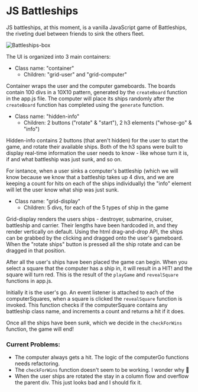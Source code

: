 # JS Battleships 

JS battleships, at this moment, is a vanilla JavaScript game of Battleships, the riveting duel between friends to sink the others fleet. 

![Battleships-box](http://static1.squarespace.com/static/5a0d8676f6576e0f3648d5d2/5a1057c7f9619a64a2b90692/5c5ab434fa0d606e5b74daa0/1549532097388/battleship-game-classic.jpg?format=1500w)

The UI is organized into 3 main containers: 
- Class name: "container"
    - Children: "grid-user" and "grid-computer" 
    
Container wraps the user and the computer gameboards. The boards contain 100 divs in a 10X10 pattern, generated by the `createBoard` function in the app.js file. The computer will place its ships randomly after the `createBoard` function has completed using the `generate` function. 

- Class name: "hidden-info"
    - Children: 2 buttons ("rotate" & "start"), 2 h3 elements ("whose-go" & "info")

Hidden-info contains 2 buttons (that aren't hidden) for the user to start the game, and rotate their available ships. Both of the h3 spans were built to display real-time information the user needs to know - like whose turn it is, if and what battleship was just sunk, and so on. 

For isntance, when a user sinks a computer's battleship (which we will know because we know that a battleship takes up 4 divs, and we are keeping a count for hits on each of the ships individually) the "info" element will let the user know what ship was just sunk. 

- Class name: "grid-display"
    - Children: 5 divs, for each of the 5 types of ship in the game 

Grid-display renders the users ships - destroyer, submarine, cruiser, battleship and carrier. Their lengths have been hardcoded in, and they render vertically on default. Using the html drag-and-drop API, the ships can be grabbed by the clicking and dragged onto the user's gameboard. When the "rotate ships" button is pressed all the ship rotate and can be dragged in that position. 

After all the user's ships have been placed the game can begin. When you select a square that the computer has a ship in, it will result in a HIT! and the square will turn red. This is the result of the `playGame` and `revealSquare` functions in app.js. 

Initially it is the user's go. An event listener is attached to each of the computerSquares, when a square is clicked the `revealSquare` function is invoked. This function checks if the computerSquare contains any battleship class name, and increments a count and returns a hit if it does. 

Once all the ships have been sunk, which we decide in the `checkForWins` function, the game will end! 

### Current Problems: 

- The computer always gets a hit. The logic of the computerGo functions needs refactoring. 
- The `checkForWins` function doesn't seem to be working. I wonder why 🤔 
- When the user ships are rotated the stay in a column flow and overflow the parent div. This just looks bad and I should fix it. 